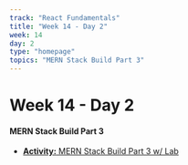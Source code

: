 ```yaml
---
track: "React Fundamentals"
title: "Week 14 - Day 2"
week: 14
day: 2
type: "homepage"
topics: "MERN Stack Build Part 3"
---
```


# Week 14 - Day 2
#### MERN Stack Build Part 3

- [**Activity:** MERN Stack Build Part 3 w/ Lab](/react-fundamentals/week-14/day-1/lecture-materials/mern-stack-build-part-3)